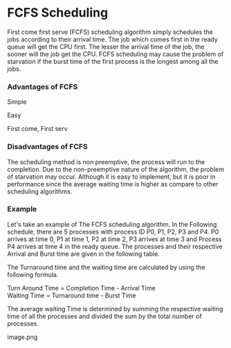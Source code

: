 # FCFS Scheduling
First come first serve (FCFS) scheduling algorithm simply schedules the jobs according to their arrival time. The job which comes first in the ready queue will get the CPU first. The lesser the arrival time of the job, the sooner will the job get the CPU. FCFS scheduling may cause the problem of starvation if the burst time of the first process is the longest among all the jobs.

### Advantages of FCFS
Simple

Easy

First come, First serv

### Disadvantages of FCFS

The scheduling method is non preemptive, the process will run to the completion.
Due to the non-preemptive nature of the algorithm, the problem of starvation may occur.
Although it is easy to implement, but it is poor in performance since the average waiting time is higher as compare to other scheduling algorithms.

### Example
Let's take an example of The FCFS scheduling algorithm. In the Following schedule, there are 5 processes with process ID P0, P1, P2, P3 and P4. P0 arrives at time 0, P1 at time 1, P2 at time 2, P3 arrives at time 3 and Process P4 arrives at time 4 in the ready queue. The processes and their respective Arrival and Burst time are given in the following table.

The Turnaround time and the waiting time are calculated by using the following formula.

Turn Around Time = Completion Time - Arrival Time   
    Waiting Time = Turnaround time - Burst Time   

The average waiting Time is determined by summing the respective waiting time of all the processes and divided the sum by the total number of processes.

image.png